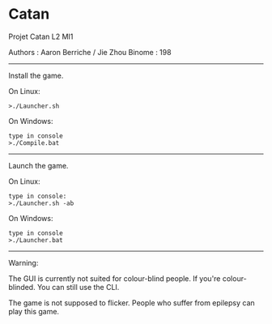 # Catan

Projet Catan L2 MI1

Authors : Aaron Berriche / Jie Zhou
Binome : 198

-------------------------------------
Install the game.

On Linux:

    >./Launcher.sh

On Windows:

    type in console
    >./Compile.bat

-------------------------------------
Launch the game.

On Linux:

    type in console:
    >./Launcher.sh -ab

On Windows:

    type in console
    >./Launcher.bat
-------------------------------------

Warning:

The GUI is currently not suited for colour-blind people.
If you're colour-blinded. You can still use the CLI.

The game is not supposed to flicker.
People who suffer from epilepsy can play this game.